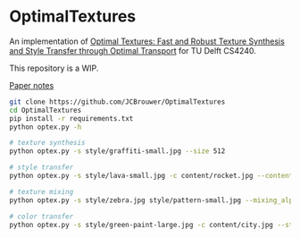 # OptimalTextures
An implementation of [Optimal Textures: Fast and Robust Texture Synthesis and Style Transfer through Optimal Transport](https://arxiv.org/abs/2010.14702) for TU Delft CS4240.

This repository is a WIP.

[Paper notes](notes.md)

```bash
git clone https://github.com/JCBrouwer/OptimalTextures
cd OptimalTextures
pip install -r requirements.txt
python optex.py -h

# texture synthesis
python optex.py -s style/graffiti-small.jpg --size 512

# style transfer
python optex.py -s style/lava-small.jpg -c content/rocket.jpg --content_strength 0.01  

# texture mixing
python optex.py -s style/zebra.jpg style/pattern-small.jpg --mixing_alpha 0.5  

# color transfer
python optex.py -s style/green-paint-large.jpg -c content/city.jpg --style_scale 0.25 --content_strength 0.2 --color_transfer opt --size 1024
```
